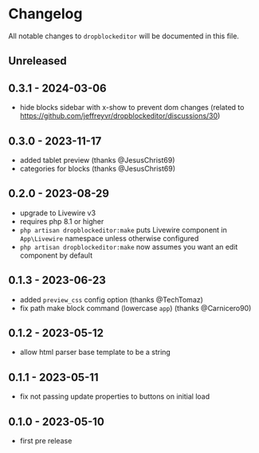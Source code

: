 # Changelog

All notable changes to `dropblockeditor` will be documented in this file.

## Unreleased

## 0.3.1 - 2024-03-06

- hide blocks sidebar with x-show to prevent dom changes (related to https://github.com/jeffreyvr/dropblockeditor/discussions/30)

## 0.3.0 - 2023-11-17

- added tablet preview (thanks @JesusChrist69)
- categories for blocks (thanks @JesusChrist69)

## 0.2.0 - 2023-08-29

- upgrade to Livewire v3
- requires php 8.1 or higher
- `php artisan dropblockeditor:make` puts Livewire component in `App\Livewire` namespace unless otherwise configured
- `php artisan dropblockeditor:make` now assumes you want an edit component by default

## 0.1.3 - 2023-06-23

- added `preview_css` config option (thanks @TechTomaz)
- fix path make block command (lowercase `app`) (thanks @Carnicero90)

## 0.1.2 - 2023-05-12

- allow html parser base template to be a string

## 0.1.1 - 2023-05-11

- fix not passing update properties to buttons on initial load

## 0.1.0 - 2023-05-10

- first pre release
